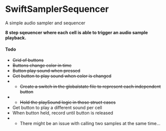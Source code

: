 # SwiftSamplerSequencer

A simple audio sampler and sequencer

**8 step sqeuencer where each cell is able to trigger an audio sample playback.**

#### Todo

+ ~~Grid of buttons~~
+ ~~Buttons change color in time~~
+ ~~Button play sound when pressed~~
+ ~~Get button to play sound when color is changed~~
+ + ~~Create a switch in the globalstate file to represent each independent button~~
+ + ~~Hold the playSound logic in those struct cases~~
+ Get button to play a different sound per cell
+ When button held, record until button is released
+ + There might be an issue with calling two samples at the same time...

